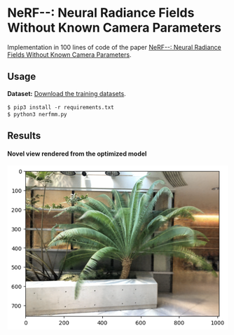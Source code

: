 # NeRF--: Neural Radiance Fields Without Known Camera Parameters

Implementation in 100 lines of code of the paper [NeRF--: Neural Radiance Fields Without Known Camera Parameters](https://arxiv.org/abs/2102.07064).

## Usage

**Dataset:** [Download the training datasets](https://drive.google.com/drive/folders/128yBriW1IG_3NJ5Rp7APSTZsJqdJdfc1).
```commandline
$ pip3 install -r requirements.txt
$ python3 nerfmm.py
```

## Results



#### Novel view rendered from the optimized model


 ![](Imgs/novel_view.png)